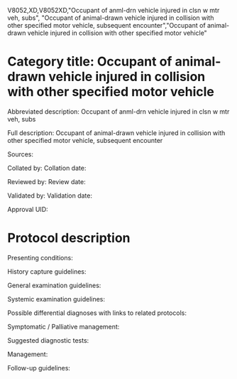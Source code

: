 V8052,XD,V8052XD,"Occupant of anml-drn vehicle injured in clsn w mtr veh, subs", "Occupant of animal-drawn vehicle injured in collision with other specified motor vehicle, subsequent encounter","Occupant of animal-drawn vehicle injured in collision with other specified motor vehicle"
# Category title: Occupant of animal-drawn vehicle injured in collision with other specified motor vehicle

Abbreviated description: Occupant of anml-drn vehicle injured in clsn w mtr veh, subs

Full description: Occupant of animal-drawn vehicle injured in collision with other specified motor vehicle, subsequent encounter

Sources:

Collated by:
Collation date:

Reviewed by:
Review date:

Validated by:
Validation date:

Approval UID:

# Protocol description

Presenting conditions:

History capture guidelines:

General examination guidelines:

Systemic examination guidelines:

Possible differential diagnoses with links to related protocols:

Symptomatic / Palliative management:

Suggested diagnostic tests:

Management:

Follow-up guidelines:
